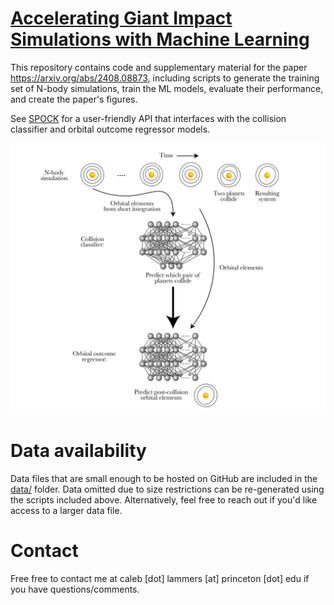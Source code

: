 # [Accelerating Giant Impact Simulations with Machine Learning](https://arxiv.org/abs/2408.08873)
This repository contains code and supplementary material for the paper https://arxiv.org/abs/2408.08873, including scripts to generate the training set of N-body simulations, train the ML models, evaluate their performance, and create the paper's figures.

See [SPOCK](https://github.com/dtamayo/spock) for a user-friendly API that interfaces with the collision classifier and orbital outcome regressor models.

![](model_diagram.png)

# Data availability
Data files that are small enough to be hosted on GitHub are included in the [data/](https://github.com/CalebLammers/ML_for_collisions/tree/main/data) folder. Data omitted due to size restrictions can be re-generated using the scripts included above. Alternatively, feel free to reach out if you'd like access to a larger data file. 

# Contact
Free free to contact me at caleb [dot] lammers [at] princeton [dot] edu if you have questions/comments.
